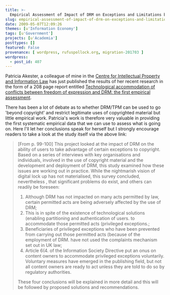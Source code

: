 ```yaml
---
title: >-
  Empirical Assessment of Impact of DRM on Exceptions and Limitations by Patricia Akester
slug: empirical-assessment-of-impact-of-drm-on-exceptions-and-limitations-by-patricia-akester
date: 2009-05-07T12:09:26
themes: [u'Information Economy']
tags: [u'Government']
projects: [u'Academia']
posttypes: []
featured: False
provenance: [ wordpress, rufuspollock.org, migration-201703 ]
wordpress:
  - post_id: 407
---
```


Patricia Akester, a colleague of mine in the [Centre for Intellectual Property and Information Law](http://cipil.law.cam.ac.uk/) has just published the results of her recent research in the form of a 208 page report entitled [Technological accommodation of conflicts between freedom of expression and DRM: the first empirical assessment](http://www.law.cam.ac.uk/faculty-resources/download/technological-accommodation-of-conflicts-between-freedom-of-expression-and-drm-the-first-empirical-assessment/6286).

There has been a lot of debate as to whether DRM/TPM can be used to go 'beyond copyright' and restrict legitimate uses of copyrighted material but little empirical work. Patricia's work is therefore very valuable in providing the first systematic empirical data that we can use to assess what is going on. Here I'll let her conclusions speak for herself but I strongly encourage readers to take a look at the study itself via the above link:

> [From p. 99-100] This project looked at the impact of DRM on the ability of users to take
> advantage of certain exceptions to copyright. Based on a series of
> interviews with key organisations and individuals, involved in the use
> of copyright material and the development and deployment of DRM,
> this study examined how these issues are working out in practice.
> While the nightmarish vision of digital lock up has not materialised,
> this survey concluded, nevertheless , that significant problems do exist,
> and others can readily be foreseen:
>
>   1. Although DRM has not impacted on many acts permitted by law,
>      certain permitted acts are being adversely affected by the use of
>      DRM;
>   2. This is in spite of the existence of technological solutions
>      (enabling partitioning and authentication of users. to
>      accommodate those permitted acts (privileged exceptions.;
>   3. Beneficiaries of privileged exceptions who have been prevented
>      from carrying out those permitted acts (because of the
>      employment of DRM. have not used the complaints mechanism
>      set out in UK law;
>   4. Article 6(4. of the Information Society Directive put an onus on
>      content owners to accommodate privileged exceptions
>      voluntarily. Voluntary measures have emerged in the publishing
>      field, but not all content owners are ready to act unless they are
>      told to do so by regulatory authorities.
>
> These four conclusions will be explained in more detail and this will be
> followed by proposed solutions and recommendations.






